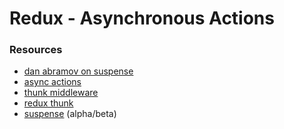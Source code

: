# Redux - Asynchronous Actions

### Resources
- [dan abramov on suspense](https://www.youtube.com/watch?v=6g3g0Q_XVb4)
- [async actions](https://redux.js.org/advanced/asyncactions)
- [thunk middleware](https://github.com/reduxjs/redux-thunk)
- [redux thunk](https://alligator.io/redux/redux-thunk/)
- [suspense](https://blog.logrocket.com/async-rendering-in-react-with-suspense-5d0eaac886c8) (alpha/beta)